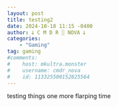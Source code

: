 ```yaml
---
layout: post
title: testing2
date: 2024-10-18 11:15 -0400
author: 𐕣 C M D R ░ NOVA 𐕣
categories:
    - "Gaming"
tag: gaming
#comments:
#    host: mkultra.monster
#    username: cmdr_nova
#    id: 113325500152825564
---
```

testing things one more flarping time